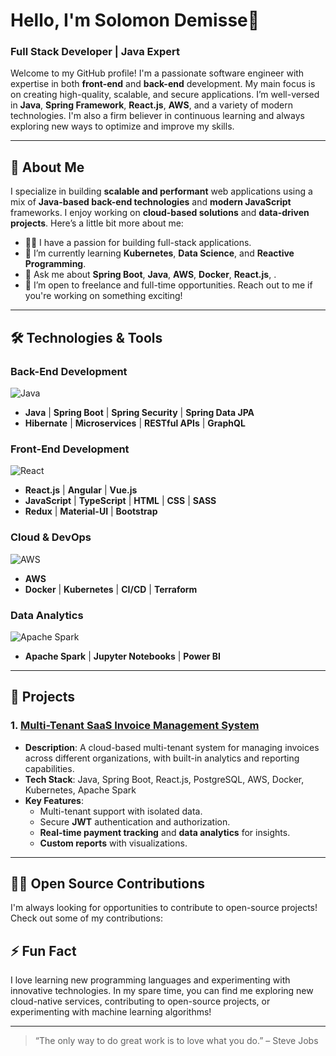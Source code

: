 # Hello, I'm Solomon Demisse👋

### Full Stack Developer | Java Expert 

Welcome to my GitHub profile! I'm a passionate software engineer with expertise in both **front-end** and **back-end** development. My main focus is on creating high-quality, scalable, and secure applications. I’m well-versed in **Java**, **Spring Framework**, **React.js**, **AWS**, and a variety of modern technologies. I'm also a firm believer in continuous learning and always exploring new ways to optimize and improve my skills.

---

## 🚀 About Me

I specialize in building **scalable and performant** web applications using a mix of **Java-based back-end technologies** and **modern JavaScript** frameworks. I enjoy working on **cloud-based solutions** and **data-driven projects**. Here’s a little bit more about me:

- 🧑‍💻 I have a passion for building full-stack applications.
- 🌱 I’m currently learning **Kubernetes**, **Data Science**, and **Reactive Programming**.
- 💬 Ask me about **Spring Boot**, **Java**, **AWS**, **Docker**, **React.js**, .
- 🎯 I’m open to freelance and full-time opportunities. Reach out to me if you're working on something exciting!

---

## 🛠️ Technologies & Tools

### Back-End Development
![Java](https://img.shields.io/badge/Java-%23F7DF1E.svg?style=flat-square&logo=java&logoColor=white)
- **Java** | **Spring Boot** | **Spring Security** | **Spring Data JPA**
- **Hibernate** | **Microservices** | **RESTful APIs** | **GraphQL**

### Front-End Development
![React](https://img.shields.io/badge/React-%2300D4D6.svg?style=flat-square&logo=react&logoColor=white)
- **React.js** | **Angular** | **Vue.js**
- **JavaScript** | **TypeScript** | **HTML** | **CSS** | **SASS**
- **Redux** | **Material-UI** | **Bootstrap**

### Cloud & DevOps
![AWS](https://img.shields.io/badge/AWS-%23FF9900.svg?style=flat-square&logo=amazon-aws&logoColor=white)
- **AWS** 
- **Docker** | **Kubernetes** | **CI/CD** | **Terraform**

### Data Analytics
![Apache Spark](https://img.shields.io/badge/Apache%20Spark-%23E25A1C.svg?style=flat-square&logo=apache-spark&logoColor=white)
- **Apache Spark** | **Jupyter Notebooks** | **Power BI**

---

## 💼 Projects

### 1. [Multi-Tenant SaaS Invoice Management System](https://github.com/your-username/invoice-management-system)
- **Description**: A cloud-based multi-tenant system for managing invoices across different organizations, with built-in analytics and reporting capabilities.
- **Tech Stack**: Java, Spring Boot, React.js, PostgreSQL, AWS, Docker, Kubernetes, Apache Spark
- **Key Features**:
  - Multi-tenant support with isolated data.
  - Secure **JWT** authentication and authorization.
  - **Real-time payment tracking** and **data analytics** for insights.
  - **Custom reports** with visualizations.

---

## 🧑‍💻 Open Source Contributions

I'm always looking for opportunities to contribute to open-source projects! Check out some of my contributions:


## ⚡ Fun Fact

I love learning new programming languages and experimenting with innovative technologies. In my spare time, you can find me exploring new cloud-native services, contributing to open-source projects, or experimenting with machine learning algorithms!

---

> “The only way to do great work is to love what you do.” – Steve Jobs
